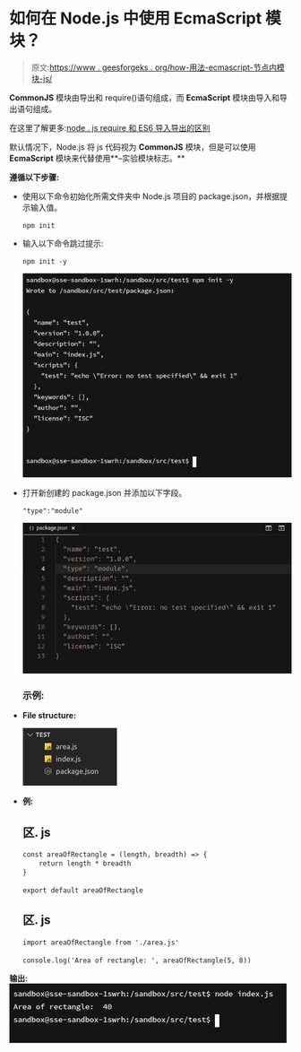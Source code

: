 # 如何在 Node.js 中使用 EcmaScript 模块？

> 原文:[https://www . geesforgeks . org/how-用法-ecmascript-节点内模块-js/](https://www.geeksforgeeks.org/how-to-use-ecmascript-modules-in-node-js/)

**CommonJS** 模块由导出和 require()语句组成，而 **EcmaScript** 模块由导入和导出语句组成。

在这里了解更多:[node . js require 和 ES6 导入导出的区别](https://www.geeksforgeeks.org/difference-between-node-js-require-and-es6-import-and-export/)

默认情况下，Node.js 将 js 代码视为 **CommonJS** 模块，但是可以使用 **EcmaScript** 模块来代替使用**–实验模块标志。**

**遵循以下步骤:**

*   使用以下命令初始化所需文件夹中 Node.js 项目的 package.json，并根据提示输入值。

    ```
    npm init
    ```

*   输入以下命令跳过提示:

    ```
    npm init -y
    ```

    ![](img/f37d974763b348c69843aec7fd01c585.png)

*   打开新创建的 package.json 并添加以下字段。

    ```
    "type":"module"    
    ```

    ![](img/a4699232d3c128d3d42c49fb909a3422.png)

    ### 示例:

*   **File structure:**

    ![](img/c5424f5356ffba643e347fbbd4eaab1f.png)

*   **例:**

    ## 区. js

    ```
    const areaOfRectangle = (length, breadth) => {
        return length * breadth
    }

    export default areaOfRectangle
    ```

    ## 区. js

    ```
    import areaOfRectangle from './area.js'

    console.log('Area of rectangle: ', areaOfRectangle(5, 8))
    ```

**输出:**
![](img/456f9618d8e9054df2573d07e985e88b.png)